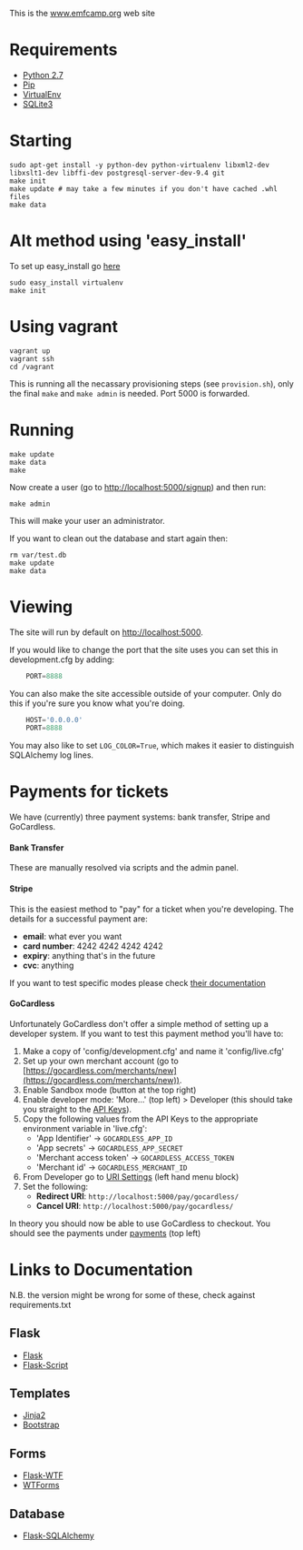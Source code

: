 This is the www.emfcamp.org web site

Requirements
=======

* [Python 2.7](https://www.python.org/downloads/)
* [Pip](https://pip.pypa.io/en/latest/installing.html)
* [VirtualEnv](https://virtualenv.pypa.io/en/latest/installation.html)
* [SQLite3](https://www.sqlite.org/download.html)


Starting
========
```
sudo apt-get install -y python-dev python-virtualenv libxml2-dev libxslt1-dev libffi-dev postgresql-server-dev-9.4 git
make init
make update # may take a few minutes if you don't have cached .whl files
make data
```

Alt method using 'easy\_install'
=======
To set up easy\_install go [here](https://pythonhosted.org/setuptools/easy_install.html#installing-easy-install "pythonhosted.org")
```
sudo easy_install virtualenv
make init
```

Using vagrant
=======

```
vagrant up
vagrant ssh
cd /vagrant
```
This is running all the necassary provisioning steps (see ```provision.sh```), only the final ```make``` and
```make admin``` is needed. Port 5000 is forwarded.

Running
=======
```
make update
make data
make
```

Now create a user (go to [http://localhost:5000/signup](http://localhost:5000/signup)) and then run:

```
make admin
```

This will make your user an administrator.

If you want to clean out the database and start again then:

```
rm var/test.db
make update
make data
```

Viewing
=======
The site will run by default on [http://localhost:5000](http://localhost:5000).

If you would like to change the port that the site uses you can set this in development.cfg by adding:

```python
    PORT=8888
```

You can also make the site accessible outside of your computer.
Only do this if you're sure you know what you're doing.

```python
    HOST='0.0.0.0'
    PORT=8888
```

You may also like to set `LOG_COLOR=True`, which makes it easier to distinguish SQLAlchemy log lines.

Payments for tickets
====================
We have (currently) three payment systems: bank transfer, Stripe and GoCardless.

#### Bank Transfer
These are manually resolved via scripts and the admin panel.

#### Stripe
This is the easiest method to "pay" for a ticket when you're developing. The details for a successful payment are:

- **email**: what ever you want
- **card number**: 4242 4242 4242 4242
- **expiry**: anything that's in the future
- **cvc**: anything

If you want to test specific modes please check [their documentation](https://stripe.com/docs/testing 'Stripe testing docs')

#### GoCardless
Unfortunately GoCardless don't offer a simple method of setting up a developer system. If you want to test this payment method you'll have to:

1. Make a copy of 'config/development.cfg' and name it 'config/live.cfg'
2. Set up your own merchant account (go to [https://gocardless.com/merchants/new](https://gocardless.com/merchants/new)).
3. Enable Sandbox mode (button at the top right)
4. Enable developer mode: 'More...' (top left) > Developer (this should take you straight to the [API Keys](https://dashboard-sandbox.gocardless.com/developer/api-keys)). 
5. Copy the following values from the API Keys to the appropriate environment variable in 'live.cfg':
    - 'App Identifier' -> `GOCARDLESS_APP_ID`
    - 'App secrets' -> `GOCARDLESS_APP_SECRET`
    - 'Merchant access token' -> `GOCARDLESS_ACCESS_TOKEN`
    - 'Merchant id' -> `GOCARDLESS_MERCHANT_ID`
6. From Developer go to [URI Settings](https://dashboard-sandbox.gocardless.com/developer/uri-settings) (left hand menu block)
7. Set the following:
    - **Redirect URI**: `http://localhost:5000/pay/gocardless/`
    - **Cancel URI**: `http://localhost:5000/pay/gocardless/`

In theory you should now be able to use GoCardless to checkout. You should see the payments under [payments](https://dashboard-sandbox.gocardless.com/payments) (top left)

Links to Documentation
======================

N.B. the version might be wrong for some of these, check against requirements.txt

## Flask

* [Flask](http://flask.pocoo.org/docs/)
* [Flask-Script](http://packages.python.org/Flask-Script/)

## Templates

* [Jinja2](http://jinja.pocoo.org/docs/)
* [Bootstrap](http://twitter.github.com/bootstrap/)

## Forms

* [Flask-WTF](http://packages.python.org/Flask-WTF/)
* [WTForms](http://wtforms.readthedocs.org/en/latest/)

## Database

* [Flask-SQLAlchemy](http://packages.python.org/Flask-SQLAlchemy/)


